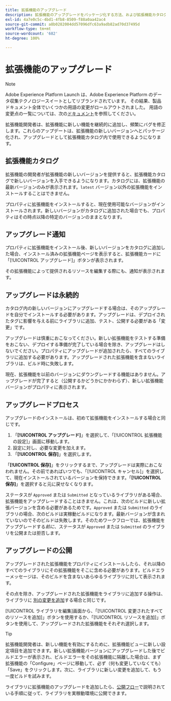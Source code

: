 ```yaml
---
title: 拡張機能のアップグレード
description: 拡張機能のアップグレードをパッケージ化する方法、および拡張機能カタログに表示する方法について説明します。
exl-id: 4a7e0c5c-4bd1-4fb8-8509-f88a0aa42ac4
source-git-commit: a8b0282004dd57096dfc63a9adb82ad70d37495d
workflow-type: tm+mt
source-wordcount: '682'
ht-degree: 100%

---
```


# 拡張機能のアップグレード

>[!NOTE]
>
>Adobe Experience Platform Launch は、Adobe Experience Platform のデータ収集テクノロジースイートとしてリブランドされています。 その結果、製品ドキュメント全体でいくつかの用語の変更がロールアウトされました。 用語の変更点の一覧については、次の[ドキュメント](../../../term-updates.md)を参照してください。

拡張機能開発者は、拡張機能に新しい機能を継続的に追加し、頻繁にバグを修正します。これらのアップデートは、拡張機能の新しいバージョンへとパッケージ化され、アップグレードとして拡張機能カタログ内で使用できるようになります。

## 拡張機能カタログ

拡張機能の開発者が拡張機能の新しいバージョンを提供すると、拡張機能カタログで新しいバージョンを入手できるようになります。カタログには、拡張機能の最新バージョンのみが表示されます。`latest` バージョン以外の拡張機能をインストールすることはできません。

プロパティに拡張機能をインストールすると、現在使用可能なバージョンがインストールされます。新しいバージョンがカタログに追加された場合でも、プロパティはその時点以降の特定のバージョンのままとなります。

## アップグレード通知

プロパティに拡張機能をインストール後、新しいバージョンをカタログに追加した場合、インストール済みの拡張機能ページを表示すると、拡張機能カードに「[!UICONTROL アップグレード]」ボタンが表示されます。

その拡張機能によって提供されるリソースを編集する際にも、通知が表示されます。

## アップグレードは永続的

カタログ内の新しいバージョンにアップグレードする場合は、そのアップグレードを自分でインストールする必要があります。アップグレードは、デプロイされたタグに影響を与える前にライブラリに追加、テスト、公開する必要がある「変更」です。

アップグレードは慎重におこなってください。新しい拡張機能をテストする準備をおこない、デプロイする準備が完了している場合を除き、アップグレードはしないでください。プロパティにアップグレードが追加されたら、すべてのライブラリに追加する必要があります。アップグレードされた拡張機能を含まないライブラリは、ビルド時に失敗します。

現在、拡張機能を以前のバージョンにダウングレードする機能はありません。アップグレードが完了すると（公開するかどうかにかかわらず）、新しい拡張機能バージョンがプロパティに表示されます。

## アップグレードプロセス

アップグレードのインストールは、初めて拡張機能をインストールする場合と同じです。

1. 「**[!UICONTROL アップグレード]**」を選択して、「[!UICONTROL 拡張機能の設定]」画面に移動します。
1. 設定に対し、必要な変更を加えます。
1. 「**[!UICONTROL 保存]**」を選択します。

「**[!UICONTROL 保存]**」をクリックするまで、アップグレードは実際におこなわれません。その前であればいつでも、「[!UICONTROL キャンセル]」を選択して、現在インストールされているバージョンを保持できます。「**[!UICONTROL 保存]**」を選択すると元に戻せなくなります。

ステータスが `Approved` または `Submitted` となっているライブラリがある場合、拡張機能をアップグレードすることはきません。これは、次のビルドに新しい拡張バージョンを含める必要があるためです。`Approved` または `Submitted` のライブラリの場合、次のビルドは実稼動ビルドになります。最新バージョンが含まれていないのでそのビルドは失敗します。そのためワークフローでは、拡張機能をアップグレードする&#x200B;_前に_、ステータスが `Approved` または `Submitted` のライブラリを公開または拒否します。

## アップグレードの公開

アップグレードされた拡張機能をプロパティにインストールしたら、それ以降のすべてのライブラリにその拡張機能をそこに含める必要があります。ビルドエラーメッセージは、そのビルドを含まないあらゆるライブラリに対して表示されます。

その点を除き、アップグレードされた拡張機能をライブラリに追加する操作は、ライブラリに [別の変更を追加](../../publishing/libraries.md)する場合と同じです。

[!UICONTROL ライブラリを編集]画面から、「[!UICONTROL 変更されたすべてのリソースを追加]」ボタンを使用するか、「[!UICONTROL リソースを追加]」ボタンを使用して、アップグレードされた拡張機能をそれぞれ選択します。

>[!TIP]
>
> 拡張機能開発者は、新しい機能を有効にするために、拡張機能ビューに新しい設定項目を追加できます。新しい拡張機能バージョンにアップグレードした後でビルドエラーが表示され、ビルドエラーをその拡張機能に隔離した場合は、まず拡張機能の「Configure」ページに移動して、必ず（何も変更していなくても）「Save」をクリックします。次に、ライブラリに新しい変更を追加して、もう一度ビルドを試みます。

ライブラリに拡張機能のアップグレードを追加したら、[公開フロー](../../publishing/publishing-flow.md)で説明されている手順に従って、ライブラリを実稼動環境に公開できます。
